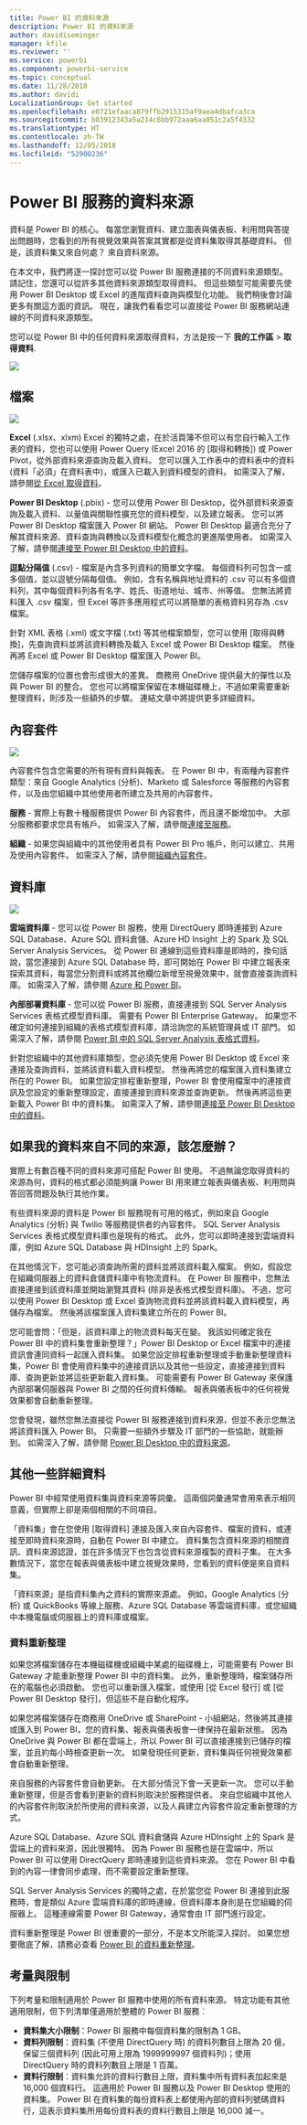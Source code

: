 ```yaml
---
title: Power BI 的資料來源
description: Power BI 的資料來源
author: davidiseminger
manager: kfile
ms.reviewer: ''
ms.service: powerbi
ms.component: powerbi-service
ms.topic: conceptual
ms.date: 11/28/2018
ms.author: davidi
LocalizationGroup: Get started
ms.openlocfilehash: e0721efaaca879ffb2915315af9aea4dbafca3ca
ms.sourcegitcommit: b03912343a5a214c6bb972aaa6aa051c2a5f4332
ms.translationtype: HT
ms.contentlocale: zh-TW
ms.lasthandoff: 12/05/2018
ms.locfileid: "52900236"
---
```

# <a name="data-sources-for-the-power-bi-service"></a>Power BI 服務的資料來源
資料是 Power BI 的核心。 每當您瀏覽資料、建立圖表與儀表板、利用問與答提出問題時，您看到的所有視覺效果與答案其實都是從資料集取得其基礎資料。 但是，該資料集又來自何處？ 來自資料來源。

在本文中，我們將逐一探討您可以從 Power BI 服務連接的不同資料來源類型。 請記住，您還可以從許多其他資料來源類型取得資料。 但這些類型可能需要先使用 Power BI Desktop 或 Excel 的進階資料查詢與模型化功能。 我們稍後會討論更多有關這方面的資訊。 現在，讓我們看看您可以直接從 Power BI 服務網站連線的不同資料來源類型。

您可以從 Power BI 中的任何資料來源取得資料，方法是按一下 **我的工作區** > **取得資料**.

![](media/service-get-data/pbi_getdata_startscreen.png)

## <a name="files"></a>檔案
![](media/service-get-data/pbi_getdata_files.png)

**Excel** (.xlsx、xlxm) Excel 的獨特之處，在於活頁簿不但可以有您自行輸入工作表的資料，您也可以使用 Power Query (Excel 2016 的 [取得和轉換]) 或 Power Pivot，從外部資料來源查詢及載入資料。 您可以匯入工作表中的資料表中的資料 (資料「必須」在資料表中)，或匯入已載入到資料模型的資料。 如需深入了解，請參閱[從 Excel 取得資料](service-get-data-from-files.md)。

**Power BI Desktop** (.pbix) - 您可以使用 Power BI Desktop，從外部資料來源查詢及載入資料、以量值與關聯性擴充您的資料模型，以及建立報表。 您可以將 Power BI Desktop 檔案匯入 Power BI 網站。 Power BI Desktop 最適合充分了解其資料來源、資料查詢與轉換以及資料模型化概念的更進階使用者。 如需深入了解，請參閱[連接至 Power BI Desktop 中的資料](desktop-connect-to-data.md)。

**逗點分隔值** (.csv) - 檔案是內含多列資料的簡單文字檔。 每個資料列可包含一或多個值，並以逗號分隔每個值。 例如，含有名稱與地址資料的 .csv 可以有多個資料列，其中每個資料列各有名字、姓氏、街道地址、城市、州等值。 您無法將資料匯入 .csv 檔案，但 Excel 等許多應用程式可以將簡單的表格資料另存為 .csv 檔案。

針對 XML 表格 (.xml) 或文字檔 (.txt) 等其他檔案類型，您可以使用 [取得與轉換]，先查詢資料並將該資料轉換及載入 Excel 或 Power BI Desktop 檔案。 然後再將 Excel 或 Power BI Desktop 檔案匯入 Power BI。

您儲存檔案的位置也會形成很大的差異。 商務用 OneDrive 提供最大的彈性以及與 Power BI 的整合。 您也可以將檔案保留在本機磁碟機上，不過如果需要重新整理資料，則涉及一些額外的步驟。 連結文章中將提供更多詳細資料。

## <a name="content-packs"></a>內容套件
![](media/service-get-data/pbi_getdata_contentpacks.png)

內容套件包含您需要的所有現有資料與報表。 在 Power BI 中，有兩種內容套件類型：來自 Google Analytics (分析)、Marketo 或 Salesforce 等服務的內容套件，以及由您組織中其他使用者所建立及共用的內容套件。

**服務** - 實際上有數十種服務提供 Power BI 內容套件，而且還不斷增加中。 大部分服務都要求您具有帳戶。 如需深入了解，請參閱[連接至服務](service-connect-to-services.md)。

**組織** - 如果您與組織中的其他使用者具有 Power BI Pro 帳戶，則可以建立、共用及使用內容套件。 如需深入了解，請參閱[組織內容套件](service-organizational-content-pack-introduction.md)。

## <a name="databases"></a>資料庫
![](media/service-get-data/pbi_getdata_databases.png)

**雲端資料庫** - 您可以從 Power BI 服務，使用 DirectQuery 即時連接到 Azure SQL Database、Azure SQL 資料倉儲、Azure HD Insight 上的 Spark 及 SQL Server Analysis Services。 從 Power BI 連線到這些資料庫是即時的，換句話說，當您連接到 Azure SQL Database 時，即可開始在 Power BI 中建立報表來探索其資料，每當您分割資料或將其他欄位新增至視覺效果中，就會直接查詢資料庫。 如需深入了解，請參閱 [Azure 和 Power BI](service-azure-and-power-bi.md)。

**內部部署資料庫** - 您可以從 Power BI 服務，直接連接到 SQL Server Analysis Services 表格式模型資料庫。 需要有 Power BI Enterprise Gateway。 如果您不確定如何連接到組織的表格式模型資料庫，請洽詢您的系統管理員或 IT 部門。 如需深入了解，請參閱 [Power BI 中的 SQL Server Analysis 表格式資料](sql-server-analysis-services-tabular-data.md)。

針對您組織中的其他資料庫類型，您必須先使用 Power BI Desktop 或 Excel 來連接及查詢資料，並將該資料載入資料模型。 然後再將您的檔案匯入資料集建立所在的 Power BI。 如果您設定排程重新整理，Power BI 會使用檔案中的連接資訊及您設定的重新整理設定，直接連接到資料來源並查詢更新。 然後再將這些更新載入 Power BI 中的資料集。 如需深入了解，請參閱[連接至 Power BI Desktop 中的資料](desktop-connect-to-data.md)。

## <a name="what-if-my-data-comes-from-a-different-source"></a>如果我的資料來自不同的來源，該怎麼辦？
實際上有數百種不同的資料來源可搭配 Power BI 使用。 不過無論您取得資料的來源為何，資料的格式都必須能夠讓 Power BI 用來建立報表與儀表板、利用問與答回答問題及執行其他作業。

有些資料來源的資料是 Power BI 服務現有可用的格式，例如來自 Google Analytics (分析) 與 Twilio 等服務提供者的內容套件。 SQL Server Analysis Services 表格式模型資料庫也是現有的格式。 此外，您可以即時連接到雲端資料庫，例如 Azure SQL Database 與 HDInsight 上的 Spark。

在其他情況下，您可能必須查詢所需的資料並將該資料載入檔案。 例如，假設您在組織伺服器上的資料倉儲資料庫中有物流資料。 在 Power BI 服務中，您無法直接連接到該資料庫並開始瀏覽其資料 (除非是表格式模型資料庫)。 不過，您可以使用 Power BI Desktop 或 Excel 查詢物流資料並將該資料載入資料模型，再儲存為檔案。 然後將該檔案匯入資料集建立所在的 Power BI。

您可能會問：「但是，該資料庫上的物流資料每天在變。 我該如何確定我在 Power BI 中的資料集會重新整理？」Power BI Desktop or Excel 檔案中的連接資訊會連同資料一起匯入資料集。 如果您設定排程重新整理或手動重新整理資料集，Power BI 會使用資料集中的連接資訊以及其他一些設定，直接連接到資料庫、查詢更新並將這些更新載入資料集。 可能需要有 Power BI Gateway 來保護內部部署伺服器與 Power BI 之間的任何資料傳輸。 報表與儀表板中的任何視覺效果都會自動重新整理。

您會發現，雖然您無法直接從 Power BI 服務連接到資料來源，但並不表示您無法將該資料匯入 Power BI。 只需要一些額外步驟及 IT 部門的一些協助，就能辦到。 如需深入了解，請參閱 [Power BI Desktop 中的資料來源](desktop-data-sources.md)。

## <a name="some-more-details"></a>其他一些詳細資料
Power BI 中經常使用資料集與資料來源等詞彙。 這兩個詞彙通常會用來表示相同意義，但實際上卻是兩個相關的不同項目。

「資料集」會在您使用 [取得資料] 連接及匯入來自內容套件、檔案的資料，或連接至即時資料來源時，自動在 Power BI 中建立。 資料集包含資料來源的相關資訊、資料來源認證，並在許多情況下也包含從資料來源複製的資料子集。 在大多數情況下，當您在報表與儀表板中建立視覺效果時，您看到的資料便是來自資料集。

「資料來源」是指資料集內之資料的實際來源處。 例如，Google Analytics (分析) 或 QuickBooks 等線上服務、Azure SQL Database 等雲端資料庫，或您組織中本機電腦或伺服器上的資料庫或檔案。

### <a name="data-refresh"></a>資料重新整理
如果您將檔案儲存在本機磁碟機或組織中某處的磁碟機上，可能需要有 Power BI Gateway 才能重新整理 Power BI 中的資料集。 此外，重新整理時，檔案儲存所在的電腦也必須啟動。 您也可以重新匯入檔案，或使用 [從 Excel 發行] 或 [從 Power BI Desktop 發行]，但這些不是自動化程序。

如果您將檔案儲存在商務用 OneDrive 或 SharePoint - 小組網站，然後將其連接或匯入到 Power BI，您的資料集、報表與儀表板會一律保持在最新狀態。 因為 OneDrive 與 Power BI 都在雲端上，所以 Power BI 可以直接連接到已儲存的檔案，並且約每小時檢查更新一次。 如果發現任何更新，資料集與任何視覺效果都會自動重新整理。

來自服務的內容套件會自動更新。 在大部分情況下會一天更新一次。 您可以手動重新整理，但是否會看到更新的資料則取決於服務提供者。 來自您組織中其他人的內容套件則取決於所使用的資料來源，以及人員建立內容套件設定重新整理的方式。

Azure SQL Database、Azure SQL 資料倉儲與 Azure HDInsight 上的 Spark 是雲端上的資料來源，因此很獨特。 因為 Power BI 服務也是在雲端中，所以 Power BI 可以使用 DirectQuery 即時連接到這些資料來源。 您在 Power BI 中看到的內容一律會同步處理，而不需要設定重新整理。

SQL Server Analysis Services 的獨特之處，在於當您從 Power BI 連接到此服務時，會是類似 Azure 雲端資料庫的即時連線，但資料庫本身則是在您組織的伺服器上。 這種連線需要 Power BI Gateway，通常會由 IT 部門進行設定。

資料重新整理是 Power BI 很重要的一部分，不是本文所能深入探討。 如果您想要徹底了解，請務必查看 [Power BI 的資料重新整理](refresh-data.md)。

## <a name="considerations-and-limitations"></a>考量與限制
下列考量和限制適用於 Power BI 服務中使用的所有資料來源。 特定功能有其他適用限制，但下列清單僅適用於整體的 Power BI 服務︰

* **資料集大小限制**：Power BI 服務中每個資料集的限制為 1 GB。
* **資料列限制**：資料集 (不使用 DirectQuery 時) 的資料列數目上限為 20 億，保留三個資料列 (因此可用上限為 1999999997 個資料列)；使用 DirectQuery 時的資料列數目上限是 1 百萬。
* **資料行限制**：資料集允許的資料行數目上限，資料集中所有資料表加起來是 16,000 個資料行。 這適用於 Power BI 服務以及 Power BI Desktop 使用的資料集。 Power BI 在資料集的每份資料表上都使用內部的資料列號碼資料行，這表示資料集所用每份資料表的資料行數目上限是 16,000 減一。

